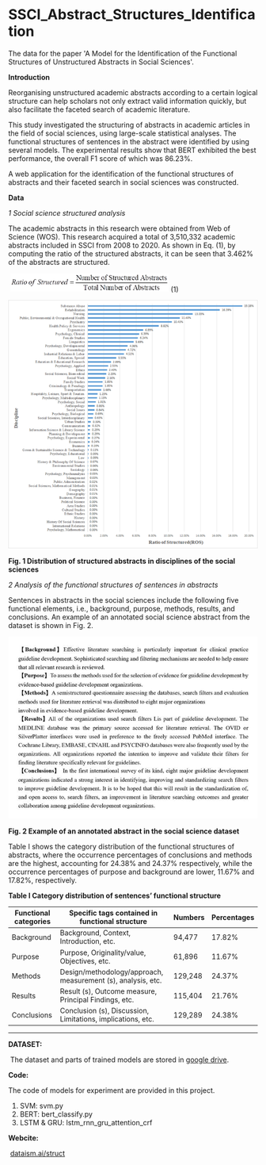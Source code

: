 # SSCI_Abstract_Structures_Identification

The data for the paper 'A Model for the Identification of the Functional Structures of Unstructured Abstracts in Social Sciences'.



**Introduction**

Reorganising unstructured academic abstracts according to a certain logical structure can help scholars not only  extract valid information quickly, but also facilitate the faceted search of academic literature.

This study investigated the structuring of abstracts in academic articles in the field of social sciences, using large-scale statistical analyses. The functional structures of sentences in the abstract  were identified  by using several models. The experimental results show that BERT exhibited the best performance, the overall F1 score of which was 86.23%.

A web application for the identification of the functional structures of abstracts and their faceted search in social sciences was constructed.



**Data**

*1 Social science structured analysis*

The academic abstracts in this research were obtained from Web of Science (WOS).  This research acquired a total of 3,510,332 academic abstracts included in SSCI from 2008 to 2020.  As shown in Eq. (1), by computing the ratio of the structured abstracts, it can be seen that 3.462% of the abstracts are structured. 

​									<img src="image/clip_image002.png" alt="img" style="zoom:67%;" />          (1) 

<img src="image/clip_image004.png" alt="img" style="zoom: 80%;" />

**Fig. 1 Distribution of structured abstracts in disciplines of the social sciences**

 

*2 Analysis of the functional structures of sentences in abstracts*

Sentences in abstracts in the social sciences include the following five functional elements, i.e., background, purpose, methods, results, and conclusions. An example of an annotated social science abstract from the dataset is shown in Fig. 2.

![](image/clip_image006.jpg)

**Fig. 2 Example of an annotated abstract in the social science dataset**

Table Ⅰ shows the category distribution of the functional structures of abstracts, where the occurrence percentages of conclusions and methods are the highest, accounting for 24.38% and 24.37% respectively, while the occurrence percentages of purpose and background are lower, 11.67% and 17.82%, respectively.

**Table Ⅰ Category distribution of sentences’ functional structure**

| Functional categories | Specific tags contained in functional structure              | Numbers | Percentages |
| --------------------- | ------------------------------------------------------------ | ------- | ----------- |
| Background            | Background, Context, Introduction, etc.                      | 94,477  | 17.82%      |
| Purpose               | Purpose, Originality/value, Objectives, etc.                 | 61,896  | 11.67%      |
| Methods               | Design/methodology/approach, measurement (s), analysis, etc. | 129,248 | 24.37%      |
| Results               | Result (s), Outcome measure, Principal Findings, etc.        | 115,404 | 21.76%      |
| Conclusions           | Conclusion (s), Discussion, Limitations, implications, etc.  | 129,289 | 24.38%      |

------


**DATASET:**

​        The dataset and parts of trained models are stored in [google drive](https://drive.google.com/drive/folders/1XKtxUvnAhrLLWNZO0WKCqifMuTFkOIxe?usp=sharing).

**Code:**

The code of models for experiment are provided in this project.

1. SVM: svm.py
2. BERT: bert_classify.py
3. LSTM & GRU: lstm_rnn_gru_attention_crf

**Webcite:**

​        [dataism.ai/struct](http://dataism.ai:6001/struct)

